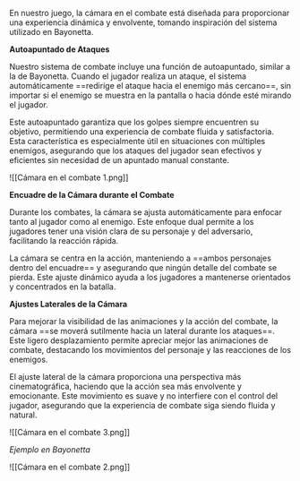 
En nuestro juego, la cámara en el combate está diseñada para proporcionar una experiencia dinámica y envolvente, tomando inspiración del sistema utilizado en Bayonetta.

**Autoapuntado de Ataques**

Nuestro sistema de combate incluye una función de autoapuntado, similar a la de Bayonetta. Cuando el jugador realiza un ataque, el sistema automáticamente ==redirige el ataque hacia el enemigo más cercano==, sin importar si el enemigo se muestra en la pantalla o hacia dónde esté mirando el jugador.

Este autoapuntado garantiza que los golpes siempre encuentren su objetivo, permitiendo una experiencia de combate fluida y satisfactoria. Esta característica es especialmente útil en situaciones con múltiples enemigos, asegurando que los ataques del jugador sean efectivos y eficientes sin necesidad de un apuntado manual constante.

![[Cámara en el combate 1.png]]

**Encuadre de la Cámara durante el Combate**

Durante los combates, la cámara se ajusta automáticamente para enfocar tanto al jugador como al enemigo. Este enfoque dual permite a los jugadores tener una visión clara de su personaje y del adversario, facilitando la reacción rápida. 

La cámara se centra en la acción, manteniendo a ==ambos personajes dentro del encuadre== y asegurando que ningún detalle del combate se pierda. Este ajuste dinámico ayuda a los jugadores a mantenerse orientados y concentrados en la batalla.

**Ajustes Laterales de la Cámara**

Para mejorar la visibilidad de las animaciones y la acción del combate, la cámara ==se moverá sutilmente hacia un lateral durante los ataques==. Este ligero desplazamiento permite apreciar mejor las animaciones de combate, destacando los movimientos del personaje y las reacciones de los enemigos. 

El ajuste lateral de la cámara proporciona una perspectiva más cinematográfica, haciendo que la acción sea más envolvente y emocionante. Este movimiento es suave y no interfiere con el control del jugador, asegurando que la experiencia de combate siga siendo fluida y natural.

![[Cámara en el combate 3.png]]

*Ejemplo en Bayonetta*

![[Cámara en el combate 2.png]]